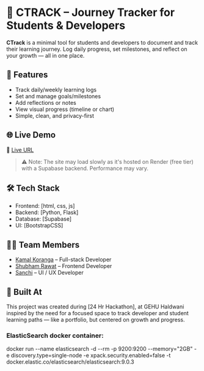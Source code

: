 # 📘 CTRACK – Journey Tracker for Students & Developers

**CTrack** is a minimal tool for students and developers to document and track their learning journey. Log daily progress, set milestones, and reflect on your growth — all in one place.

## 🚀 Features

- Track daily/weekly learning logs
- Set and manage goals/milestones
- Add reflections or notes
- View visual progress (timeline or chart)
- Simple, clean, and privacy-first

## 🌐 Live Demo

🔗 [Live URL](https://ctrack-hackathon-e93l.onrender.com)
> ⚠️ Note: The site may load slowly as it's hosted on Render (free tier) with a Supabase backend. Performance may vary.

## 🛠️ Tech Stack

- Frontend: [html, css, js]
- Backend: [Python, Flask]
- Database: [Supabase]
- UI: [BootstrapCSS]

## 🧑‍💻 Team Members

- [Kamal Koranga](https://github.com/kamalkoranga) – Full-stack Developer
- [Shubham Rawat]() – Frontend Developer
- [Sanchi]() – UI / UX Developer

## 🏁 Built At
This project was created during [24 Hr Hackathon], at GEHU Haldwani inspired by the need for a focused space to track developer and student learning paths — like a portfolio, but centered on growth and progress.

### ElasticSearch docker container:
docker run --name elasticsearch -d --rm -p 9200:9200 --memory="2GB" -e discovery.type=single-node -e xpack.security.enabled=false -t docker.elastic.co/elasticsearch/elasticsearch:9.0.3